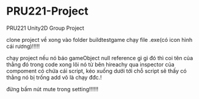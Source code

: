 # PRU221-Project
PRU221 Unity2D Group Project

clone project về xong vào folder buildtestgame chạy file .exe(có icon hình cái rương)!!!!!







chạy project nếu nó báo gameObject null reference gì gì đó thì coi tên của thằng đó trong code xong lôi nó từ bên hireachy qua inspector của compoment có chứa cái script, kéo xuống dưới tới chỗ script sẽ thấy có thằng nó bị trống add vô là chạy đđc.!

đừng bấm nút mute trong setting!!!!!!

